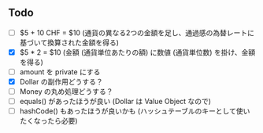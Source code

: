 Todo
------------
- [ ] $5 + 10 CHF = $10 (通貨の異なる2つの金額を足し、通過感の為替レートに基づいて換算された金額を得る)
- [x] $5 * 2 = $10 (金額 (通貨単位あたりの額) に数値 (通貨単位数) を掛け、金額を得る)
- [ ] amount を private にする
- [x] Dollar の副作用どうする？
- [ ] Money の丸め処理どうする？
- [ ] equals() があったほうが良い (Dollar は Value Object なので)
- [ ] hashCode() もあったほうが良いかも (ハッシュテーブルのキーとして使いたくなったら必要)